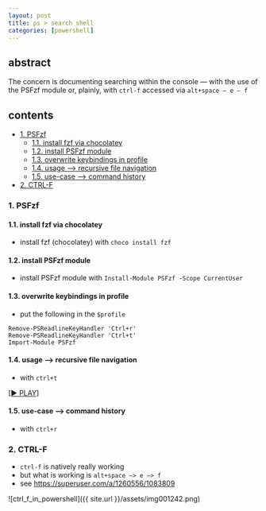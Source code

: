 ```yaml
---
layout: post
title: ps > search shell
categories: [powershell]
---
```

## abstract
The concern is documenting searching within the console — with the use of the PSFzf module or, plainly, with `ctrl-f` accessed via `alt+space — e — f`

## contents
<!-- TOC -->

- [1. PSFzf](#1-psfzf)
    - [1.1. install fzf via chocolatey](#11-install-fzf-via-chocolatey)
    - [1.2. install PSFzf module](#12-install-psfzf-module)
    - [1.3. overwrite keybindings in profile](#13-overwrite-keybindings-in-profile)
    - [1.4. usage —> recursive file navigation](#14-usage--recursive-file-navigation)
    - [1.5. use-case —> command history](#15-use-case--command-history)
- [2. CTRL-F](#2-ctrl-f)

<!-- /TOC -->

### 1. PSFzf
#### 1.1. install fzf via chocolatey
* install fzf (chocolatey) with `choco install fzf`

#### 1.2. install PSFzf module
* install PSFzf module with `Install-Module PSFzf -Scope CurrentUser`

#### 1.3. overwrite keybindings in profile
* put the following in the `$profile`

```
Remove-PSReadlineKeyHandler 'Ctrl+r'
Remove-PSReadlineKeyHandler 'Ctrl+t'
Import-Module PSFzf
```

#### 1.4. usage —> recursive file navigation
* with `ctrl+t`

[[▶ PLAY]](https://drive.google.com/file/d/1SdUXzUo-dCRAt5zBCrOtiwtx7kZo2s3g/view?usp=sharing)

#### 1.5. use-case —> command history
* with `ctrl+r`

### 2. CTRL-F
* `ctrl-f` is natively really working
* but what is working is `alt+space —> e —> f`
* see <https://superuser.com/a/1260556/1083809>

![ctrl_f_in_powershell]({{ site.url }}/assets/img001242.png)
